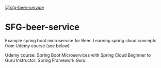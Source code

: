 [![sfg-beer-service](https://circleci.com/gh/MartynL/sfg-beer-service.svg?style=svg)](https://app.circleci.com/pipelines/github/MartynL/sfg-beer-service?branch=master)

# SFG-beer-service

Example spring boot microservice for Beer. Learning spring cloud concepts from Udemy course (see below)

Udemy course: Spring Boot Microservices with Spring Cloud Beginner to Guru
Instructor: Spring Framework Guru